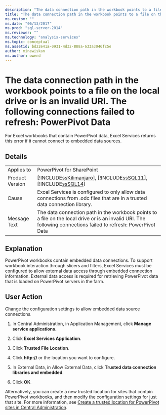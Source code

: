 ```yaml
---
description: "The data connection path in the workbook points to a file on the local drive or is an invalid URI. The following connections failed to refresh: PowerPivot Data"
title: "The data connection path in the workbook points to a file on the local drive or is an invalid URI. The following connections failed to refresh: PowerPivot Data | Microsoft Docs"
ms.custom: ""
ms.date: "06/13/2017"
ms.prod: "sql-server-2014"
ms.reviewer: ""
ms.technology: "analysis-services"
ms.topic: conceptual
ms.assetid: bd22e41a-0931-4d32-888a-633a3046fc5e
author: minewiskan
ms.author: owend
---
```

# The data connection path in the workbook points to a file on the local drive or is an invalid URI. The following connections failed to refresh: PowerPivot Data
  For Excel workbooks that contain PowerPivot data, Excel Services returns this error if it cannot connect to embedded data sources.  
  
## Details  
  
|||  
|-|-|  
|Applies to|PowerPivot for SharePoint|  
|Product Version|[!INCLUDE[ssKilimanjaro](../../includes/sskilimanjaro-md.md)], [!INCLUDE[ssSQL11](../../includes/sssql11-md.md)], [!INCLUDE[ssSQL14](../../includes/sssql14-md.md)]|  
|Cause|Excel Services is configured to only allow data connections from .odc files that are in a trusted data connection library.|  
|Message Text|The data connection path in the workbook points to a file on the local drive or is an invalid URI. The following connections failed to refresh: PowerPivot Data|  
  
## Explanation  
 PowerPivot workbooks contain embedded data connections. To support workbook interaction through slicers and filters, Excel Services must be configured to allow external data access through embedded connection information. External data access is required for retrieving PowerPivot data that is loaded on PowerPivot servers in the farm.  
  
## User Action  
 Change the configuration settings to allow embedded data source connections.  
  
1.  In Central Administration, in Application Management, click **Manage service applications**.  
  
2.  Click **Excel Services Application**.  
  
3.  Click **Trusted File Location**.  
  
4.  Click **http://** or the location you want to configure.  
  
5.  In External Data, in Allow External Data, click **Trusted data connection libraries and embedded**.  
  
6.  Click **OK**.  
  
 Alternatively, you can create a new trusted location for sites that contain PowerPivot workbooks, and then modify the configuration settings for just that site. For more information, see [Create a trusted location for PowerPivot sites in Central Administration](create-a-trusted-location-for-power-pivot-sites-in-central-administration.md).  
  
  
